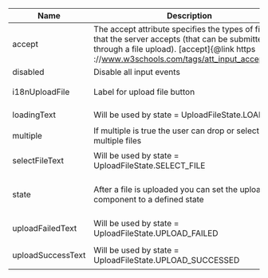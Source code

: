 | Name       | Description                   | Attribute        | Type                                      | Default             |
|------------|-------------------------------|------------------|-------------------------------------------|---------------------|
|accept| The accept attribute specifies the types of files that the server accepts (that can be submitted through a file upload). [accept]{@link https ://www.w3schools.com/tags/att_input_accept.asp} | `accept` | `string` | `undefined` |
|disabled| Disable all input events | `disabled` | `boolean` | `false` |
|i18nUploadFile| Label for upload file button | `i-1-8n-upload-file` | `string` | `'Upload file...'` |
|loadingText| Will be used by state = UploadFileState.LOADING | `loading-text` | `string` | `undefined` |
|multiple| If multiple is true the user can drop or select multiple files | `multiple` | `boolean` | `false` |
|selectFileText| Will be used by state = UploadFileState.SELECT_FILE | `select-file-text` | `string` | `undefined` |
|state| After a file is uploaded you can set the upload component to a defined state | `state` | `UploadFileState.LOADING ｜ UploadFileState.SELECT_FILE ｜ UploadFileState.UPLOAD_FAILED ｜ UploadFileState.UPLOAD_SUCCESSED` | `UploadFileState.SELECT_FILE` |
|uploadFailedText| Will be used by state = UploadFileState.UPLOAD_FAILED | `upload-failed-text` | `string` | `undefined` |
|uploadSuccessText| Will be used by state = UploadFileState.UPLOAD_SUCCESSED | `upload-success-text` | `string` | `undefined` |
